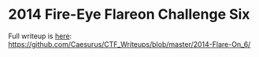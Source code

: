 # 2014 Fire-Eye Flareon Challenge Six

Full writeup is [here](https://github.com/Caesurus/CTF_Writeups/blob/master/2014-Flare-On_6/readme.md): https://github.com/Caesurus/CTF_Writeups/blob/master/2014-Flare-On_6/
